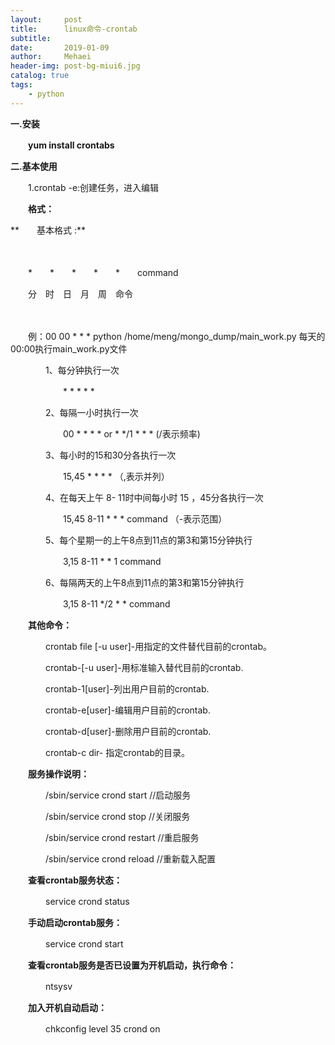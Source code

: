 ```yaml
---
layout:     post
title:      linux命令-crontab
subtitle:   
date:       2019-01-09
author:     Mehaei
header-img: post-bg-miui6.jpg
catalog: true
tags:
    - python
---
```

**一.安装**

　　**yum install crontabs**

 

**二.基本使用**

　　1.crontab -e:创建任务，进入编辑 

　　**格式：**

**　　基本格式 :**

　　

　　*　　*　　*　　*　　*　　command

　　分　时　日　月　周　命令

　　

　　例：00 00 * * * python /home/meng/mongo_dump/main_work.py    每天的00:00执行main_work.py文件

　　　　1、每分钟执行一次            

　　　　　　*  *  *  *  * 

 

　　　　2、每隔一小时执行一次        

　　　　　　00  *  *  *  *  or * */1 * * *  (/表示频率)

 

　　　　3、每小时的15和30分各执行一次 

　　　　　　15,45 * * * * （,表示并列）

 

　　　　4、在每天上午 8- 11时中间每小时 15 ，45分各执行一次

　　　　　　15,45 8-11 * * * command （-表示范围）

 

　　　　5、每个星期一的上午8点到11点的第3和第15分钟执行

　　　　　　3,15 8-11 * * 1 command

 

　　　　6、每隔两天的上午8点到11点的第3和第15分钟执行

　　　　　　3,15 8-11 */2 * * command

 

 

　　**其他命令：**

　　　　crontab file [-u user]-用指定的文件替代目前的crontab。

 

　　　　crontab-[-u user]-用标准输入替代目前的crontab.

 

　　　　crontab-1[user]-列出用户目前的crontab.

 

　　　　crontab-e[user]-编辑用户目前的crontab.

 

　　　　crontab-d[user]-删除用户目前的crontab.

 

　　　　crontab-c dir- 指定crontab的目录。 

 

 

　　**服务操作说明：**

 

　　　　/sbin/service crond start //启动服务

 

　　　　/sbin/service crond stop //关闭服务

 

　　　　/sbin/service crond restart //重启服务

 

　　　　/sbin/service crond reload //重新载入配置

 

　　**查看crontab服务状态：**

 

　　　　service crond status

 

　　**手动启动crontab服务：**

 

　　　　service crond start

 

　　**查看crontab服务是否已设置为开机启动，执行命令：**

 

　　　　ntsysv

 

　　**加入开机自动启动：**

 

　　　　chkconfig level 35 crond on
